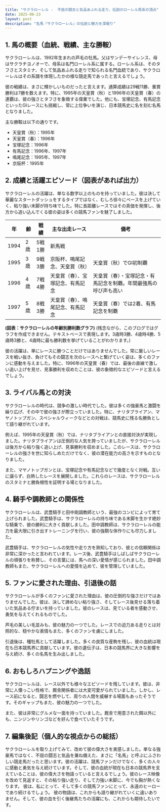 ```yaml
---
title: "サクラローレル -  不屈の闘志と気品あふれる走り、伝説のローレル馬系の頂点"
date: 2025-06-23
layout: post
description: "名馬『サクラローレル』の伝説と魅力を深堀り"
---
```


## 1. 馬の概要（血統、戦績、主な勝鞍）

サクラローレルは、1992年生まれの芦毛の牡馬。父はサンデーサイレンス、母はサクラチヨノオーで、母系は名門ローレル系に属する。ローレル系は、そのタフさとスタミナ、そして気品あふれる走りで知られる名門血統であり、サクラローレルはその系譜を体現したかの様な競走馬であったと言えるでしょう。

彼の戦績は、まさに輝かしいものだったと言えます。通算成績は29戦11勝、重賞勝利は7勝を数えます。特に、1995年の天皇賞（秋）と1996年の天皇賞（春）の連覇は、彼の強さとタフさを象徴する偉業でした。他にも、宝塚記念、有馬記念といったGIレースにも挑戦し、常に上位争いを演じ、日本競馬史に名を刻む名馬となりました。

主な勝鞍は以下の通りです。

* 天皇賞（秋）：1995年
* 天皇賞（春）：1996年
* 宝塚記念：1996年
* 有馬記念：1996年、1997年
* 鳴尾記念：1995年、1997年
* 京阪杯：1995年


## 2. 成績と活躍エピソード（図表があれば出力）

サクラローレルの活躍は、単なる数字以上のものを持っていました。彼は決して華麗なスタートダッシュをするタイプではなく、むしろ徐々にペースを上げていく、粘り強い末脚が持ち味でした。特に長距離レースではその真価を発揮し、後方から追い込んでくる彼の姿は多くの競馬ファンを魅了しました。

| 年 | 齢 | 戦績 | 主な出走レース | 備考 |
|---|---|---|---|---|
| 1994 | 2歳 | 5戦1勝 | 新馬戦 |  |
| 1995 | 3歳 | 9戦3勝 | 京阪杯、鳴尾記念、天皇賞（秋） | 天皇賞（秋）でGI初制覇 |
| 1996 | 4歳 | 7戦4勝 | 天皇賞（春）、宝塚記念、有馬記念 | 天皇賞（春）・宝塚記念・有馬記念を制覇。年間最強馬の呼び声も高い |
| 1997 | 5歳 | 8戦3勝 | 天皇賞（春）、鳴尾記念、有馬記念 | 天皇賞（春）では2着、有馬記念を制覇 |

**(図表：サクラローレルの年齢別勝利数グラフ)**  (残念ながら、このブログではグラフを作成できません。テキストベースで表現します。3歳時3勝、4歳時4勝、5歳時3勝と、4歳時に最も勝利数を挙げていることがわかります。)


彼の活躍は、単にレースに勝つことだけではありませんでした。常に厳しいレースを戦い抜き、負けてもその闘志を次のレースへと繋げていく姿は、多くのファンに感動を与えました。特に、1996年の天皇賞（春）では、最後の直線で激しい追い上げを見せ、見事勝利を収めたことは、彼の象徴的なエピソードと言えるでしょう。


## 3. ライバル馬との対決

サクラローレルの時代は、競争の激しい時代でした。彼は多くの強豪馬と激闘を繰り広げ、その中で彼の強さが際立っていました。特に、ナリタブライアン、マヤノトップガン、スペシャルウィークなどとの対戦は、競馬史に残る名勝負として語り継がれています。

例えば、1995年の天皇賞（秋）では、ナリタブライアンとの直接対決が実現しました。ナリタブライアンは圧倒的な人気を誇っていましたが、サクラローレルは後方から粘り強く追い上げ、見事勝利を収めました。このレースは、サクラローレルの強さを世に知らしめただけでなく、彼の潜在能力の高さを示すものとなりました。

また、マヤノトップガンとは、宝塚記念や有馬記念などで幾度となく対戦。互いに譲らず、白熱したレースを展開しました。これらのレースは、サクラローレルのスタミナと勝負根性を証明する場となりました。


## 4. 騎手や調教師との関係性

サクラローレルは、武豊騎手と田中剛調教師という、最強のコンビによって育て上げられました。武豊騎手は、サクラローレルの持ち味である末脚を生かす絶妙な騎乗で、彼の勝利に大きく貢献しました。田中調教師は、サクラローレルの能力を最大限に引き出すトレーニングを行い、彼の強靭な体作りにも尽力しました。

武豊騎手は、サクラローレルの気性や走り方を熟知しており、彼との信頼関係は非常に深かったと言われています。レース後、武豊騎手はしばしばサクラローレルの頑張りを称賛し、その言葉には、馬への深い愛情が感じられました。田中調教師もまた、サクラローレルへの愛情を込めて、彼を管理していました。


## 5. ファンに愛された理由、引退後の話

サクラローレルが多くのファンに愛された理由は、彼の圧倒的な強さだけではありませんでした。彼は、決して諦めない粘り強さ、そしてレース後見せる落ち着いた気品ある佇まいを持っていました。彼のレースは、見ている者を感動させ、勇気を与えてくれるものでした。

芦毛の美しい毛並みも、彼の魅力の一つでした。レースでの迫力ある走りとは対照的な、穏やかな表情もまた、多くのファンを虜にしました。

引退後は、種牡馬として活躍しました。多くの良質な産駒を残し、彼の血統は現在も日本競馬界に貢献しています。彼の遺伝子は、日本の競馬界に大きな影響を与え続け、多くの名馬を生み出しました。


## 6. おもしろハプニングや逸話

サクラローレルは、レース以外でも様々なエピソードを残しています。彼は、非常に人懐っこい性格で、厩舎関係者には大変可愛がられていました。しかし、レース前になると、闘志を燃やして、周りの人間を威嚇する場面もあったそうです。そのギャップもまた、彼の魅力の一つでした。

また、彼は非常にグルメな一面を持っていました。厩舎で用意された餌以外にも、ニンジンやリンゴなどを好んで食べていたそうです。


## 7. 編集後記（個人的な視点からの総括）

サクラローレルを取り上げてみて、改めて彼の偉大さを実感しました。単なる強豪馬ではなく、不屈の闘志と気品を兼ね備えた、まさに「名馬」と呼ぶにふさわしい競走馬だったと思います。彼の活躍は、競馬ファンだけでなく、多くの人々に感動と勇気を与え続けています。そして、彼の血統が現在も日本の競馬界を支えていることは、彼の偉大さを物語っていると言えるでしょう。彼のレース映像を改めて見返すと、その粘り強い走り、そして力強い末脚に、今でも胸が熱くなります。  彼は、私にとって、そして多くの競馬ファンにとって、永遠のヒーローであり続けるでしょう。  彼の物語は、これからも語り継がれていくに違いありません。そして、彼の血を引く後継馬たちの活躍にも、これからも期待したいです。
